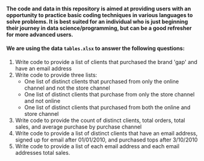 #### The code and data in this repository is aimed at providing users with an opportunity to practice basic coding techniques in various languages to solve problems. It is best suited for an individual who is just beginning their journey in data science/programming, but can be a good refresher for more advanced users.

#### We are using the data `tables.xlsx` to answer the following questions:
1. Write code to provide a list of clients that purchased the brand 'gap' and have an email address
2. Write code to provide three lists:
    - One list of distinct clients that purchased from only the online channel and not the store channel
    - One list of distinct clients that purchase from only the store channel and not online
    - One list of distinct clients that purchased from both the online and store channel
3. Write code to provide the count of distinct clients, total orders, total sales, and average purchase by purchase channel
4. Write code to provide a list of distinct clients that have an email address, signed up for email after 01/01/2010, and purchased tops after 3/10/2010
5. Write code to provide a list of each email address and each email addresses total sales.